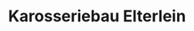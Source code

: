 ---
title: "Karosseriebau Elterlein"
url: /elterlein/karosseriebau-elterlein/
shop: Autowerkstatt
---